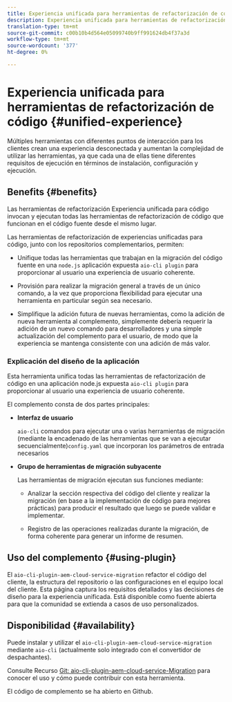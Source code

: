 ```yaml
---
title: Experiencia unificada para herramientas de refactorización de código
description: Experiencia unificada para herramientas de refactorización de código
translation-type: tm+mt
source-git-commit: c00b10b4d564e05099740b9ff991624db4f37a3d
workflow-type: tm+mt
source-wordcount: '377'
ht-degree: 0%

---
```



# Experiencia unificada para herramientas de refactorización de código {#unified-experience}

Múltiples herramientas con diferentes puntos de interacción para los clientes crean una experiencia desconectada y aumentan la complejidad de utilizar las herramientas, ya que cada una de ellas tiene diferentes requisitos de ejecución en términos de instalación, configuración y ejecución.

## Benefits {#benefits}

Las herramientas de refactorización Experiencia unificada para código invocan y ejecutan todas las herramientas de refactorización de código que funcionan en el código fuente desde el mismo lugar.

Las herramientas de refactorización de experiencias unificadas para código, junto con los repositorios complementarios, permiten:

* Unifique todas las herramientas que trabajan en la migración del código fuente en una `node.js` aplicación expuesta `aio-cli plugin` para proporcionar al usuario una experiencia de usuario coherente.

* Provisión para realizar la migración general a través de un único comando, a la vez que proporciona flexibilidad para ejecutar una herramienta en particular según sea necesario.

* Simplifique la adición futura de nuevas herramientas, como la adición de nueva herramienta al complemento, simplemente debería requerir la adición de un nuevo comando para desarrolladores y una simple actualización del complemento para el usuario, de modo que la experiencia se mantenga consistente con una adición de más valor.

### Explicación del diseño de la aplicación

Esta herramienta unifica todas las herramientas de refactorización de código en una aplicación node.js expuesta `aio-cli plugin` para proporcionar al usuario una experiencia de usuario coherente.

El complemento consta de dos partes principales:

* **Interfaz de usuario**

   `aio-cli` comandos para ejecutar una o varias herramientas de migración (mediante la encadenado de las herramientas que se van a ejecutar secuencialmente)`config.yaml` que incorporan los parámetros de entrada necesarios

* **Grupo de herramientas de migración subyacente**

   Las herramientas de migración ejecutan sus funciones mediante:

   * Analizar la sección respectiva del código del cliente y realizar la migración (en base a la implementación de código para mejores prácticas) para producir el resultado que luego se puede validar e implementar.

   * Registro de las operaciones realizadas durante la migración, de forma coherente para generar un informe de resumen.

## Uso del complemento {#using-plugin}

El `aio-cli-plugin-aem-cloud-service-migration` refactor el código del cliente, la estructura del repositorio o las configuraciones en el equipo local del cliente. Esta página captura los requisitos detallados y las decisiones de diseño para la experiencia unificada.
Está disponible como fuente abierta para que la comunidad se extienda a casos de uso personalizados.

## Disponibilidad {#availability}

Puede instalar y utilizar el `aio-cli-plugin-aem-cloud-service-migration` mediante `aio-cli` (actualmente solo integrado con el convertidor de despachantes).

Consulte Recurso [Git: aio-cli-plugin-aem-cloud-service-Migration](https://github.com/adobe/aio-cli-plugin-aem-cloud-service-migration) para conocer el uso y cómo puede contribuir con esta herramienta.

El código de complemento se ha abierto en Github.

